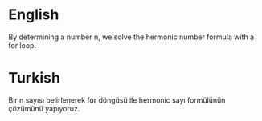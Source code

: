 # English
By determining a number n, we solve the hermonic number formula with a for loop.

# Turkish
Bir n sayısı belirlenerek for döngüsü ile hermonic sayı formülünün çözümünü yapıyoruz.
